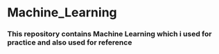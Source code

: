 # Machine_Learning

### This repository contains Machine Learning which i used for practice and also used for reference
